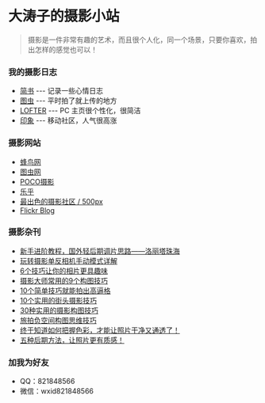 # 大涛子的摄影小站

> 摄影是一件非常有趣的艺术，而且很个人化，同一个场景，只要你喜欢，拍出怎样的感觉也可以！

### 我的摄影日志
* [简书](https://www.jianshu.com/u/c6b5715f3016) --- 记录一些心情日志
* [图虫](https://tuchong.com/2763959/) --- 平时拍了就上传的地方
* [LOFTER](http://dataoboy.lofter.com/) --- PC 主页很个性化，很简洁
* [印象](https://cc.adnonstop.com/index.php?r=Info/Home&user_id=160865486&pn=interphoto) --- 移动社区，人气很高涨

### 摄影网站
* [蜂鸟网](http://www.fengniao.com/)
* [图虫网](https://tuchong.com/)
* [POCO摄影](http://photo.poco.cn/)
* [乐乎](http://www.lofter.com/dashboard/)
* [最出色的摄影社区 / 500px](https://500px.com/)
* [Flickr Blog](http://blog.flickr.net/en)

### 摄影杂刊
* [新手进阶教程，国外轻后期调片思路——洛丽塔珠海](https://lolita2013.tuchong.com/t/15429984/)
* [玩转摄影单反相机手动模式详解](http://www.fsbus.com/danfanrumen/12443.html)
* [6个技巧让你的相片更具趣味](http://www.fsbus.com/sheyingjiqiao/21858.html)
* [摄影大师常用的9个构图技巧](http://www.fsbus.com/sheyingjiqiao/21276.html)
* [10个简单技巧就能拍出高逼格](http://www.fsbus.com/sheyingjiqiao/23567.html)
* [10个实用的街头摄影技巧](http://www.fsbus.com/sheyingjiqiao/21387.html)
* [30种实用的摄影构图技巧](http://www.fsbus.com/sheyingjiqiao/24488.html)
* [旅拍负空间构图思维技巧](http://www.fsbus.com/sheyingjiqiao/22918.html)
* [终于知道如何把握色彩，才能让照片干净又通透了！](https://tuchong.com/1535376/t/15438303/)
* [五种后期方法，让照片更有质感！](https://tuchong.com/1535376/t/15441904/)

### 加我为好友
* QQ：821848566
* 微信：wxid821848566
